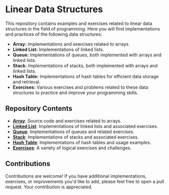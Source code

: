 # Linear Data Structures

This repository contains examples and exercises related to linear data structures in the field of programming. Here you will find implementations and practices of the following data structures:

- **Array:** Implementations and exercises related to arrays.
- **Linked List:** Implementations of linked lists.
- **Queue:** Implementations of queues, both implemented with arrays and linked lists.
- **Stack:** Implementations of stacks, both implemented with arrays and linked lists.
- **Hash Table:** Implementations of hash tables for efficient data storage and retrieval.
- **Exercises:** Various exercises and problems related to these data structures to practice and improve your programming skills.

## Repository Contents

- [**Array**](array/): Source code and exercises related to arrays.
- [**Linked List**](linked-list/): Implementations of linked lists and associated exercises.
- [**Queue**](queue/): Implementations of queues and related exercises.
- [**Stack**](stack/): Implementations of stacks and associated exercises.
- [**Hash Table**](hash-table/): Implementations of hash tables and usage examples.
- [**Exercises**](exercises/): A variety of logical exercises and challenges.

## Contributions

Contributions are welcome! If you have additional implementations, exercises, or improvements you'd like to add, please feel free to open a pull request. Your contribution is appreciated.


